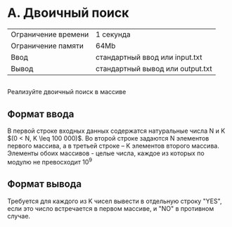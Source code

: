 <div class="problem-statement">
   <div class="header">
      <h1 class="title">A. Двоичный поиск</h1>
      <table>
         <tr class="time-limit">
            <td class="property-title">Ограничение времени</td>
            <td>1&nbsp;секунда</td>
         </tr>
         <tr class="memory-limit">
            <td class="property-title">Ограничение памяти</td>
            <td>64Mb</td>
         </tr>
         <tr class="input-file">
            <td class="property-title">Ввод</td>
            <td colspan="1">стандартный ввод или input.txt</td>
         </tr>
         <tr class="output-file">
            <td class="property-title">Вывод</td>
            <td colspan="1">стандартный вывод или output.txt</td>
         </tr>
      </table>
   </div>
   <h2></h2>
   <div class="legend"><span style="">
         <p>Реализуйте двоичный поиск в массиве </p></span></div>
   <h2>Формат ввода</h2>
   <div class="input-specification"><span style="">
         <p>В первой строке входных данных содержатся натуральные числа N и K $(0 < N, K \leq 100 000)$. Во второй строке задаются N элементов первого массива, а в третьей строке – K элементов второго массива. Элементы обоих массивов - целые числа, каждое из которых по модулю не превосходит <span class="tex-math-text">10<sup>9</sup></span> 
         </p>
         <p></p></span></div>
   <h2>Формат вывода</h2>
   <div class="output-specification"><span style="">
         <p>Требуется для каждого из K чисел вывести в отдельную строку "YES", если это число встречается в первом массиве, и "NO" в противном
            случае.
         </p>
         <p></p></span></div>
